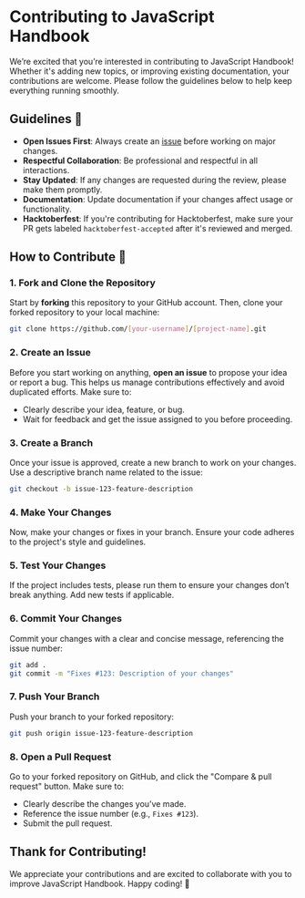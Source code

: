 

# Contributing to JavaScript Handbook

We’re excited that you’re interested in contributing to JavaScript Handbook! Whether it's adding new topics, or improving existing documentation, your contributions are welcome. Please follow the guidelines below to help keep everything running smoothly.

## Guidelines 📄

- **Open Issues First**: Always create an [issue](https://github.com/neerajrathore/javascript-handbook/issues/new) before working on major changes.
- **Respectful Collaboration**: Be professional and respectful in all interactions.
- **Stay Updated**: If any changes are requested during the review, please make them promptly.
- **Documentation**: Update documentation if your changes affect usage or functionality.
- **Hacktoberfest**: If you're contributing for Hacktoberfest, make sure your PR gets labeled `hacktoberfest-accepted` after it's reviewed and merged.

## How to Contribute 🤔

### 1. Fork and Clone the Repository
Start by **forking** this repository to your GitHub account. Then, clone your forked repository to your local machine:

```bash
git clone https://github.com/[your-username]/[project-name].git
```

### 2. Create an Issue
Before you start working on anything, **open an issue** to propose your idea or report a bug. This helps us manage contributions effectively and avoid duplicated efforts. Make sure to:

- Clearly describe your idea, feature, or bug.
- Wait for feedback and get the issue assigned to you before proceeding.

### 3. Create a Branch
Once your issue is approved, create a new branch to work on your changes. Use a descriptive branch name related to the issue:

```bash
git checkout -b issue-123-feature-description
```

### 4. Make Your Changes
Now, make your changes or fixes in your branch. Ensure your code adheres to the project's style and guidelines.

### 5. Test Your Changes
If the project includes tests, please run them to ensure your changes don’t break anything. Add new tests if applicable.

### 6. Commit Your Changes
Commit your changes with a clear and concise message, referencing the issue number:

```bash
git add .
git commit -m "Fixes #123: Description of your changes"
```

### 7. Push Your Branch
Push your branch to your forked repository:

```bash
git push origin issue-123-feature-description
```

### 8. Open a Pull Request
Go to your forked repository on GitHub, and click the "Compare & pull request" button. Make sure to:

- Clearly describe the changes you’ve made.
- Reference the issue number (e.g., `Fixes #123`).
- Submit the pull request.



## Thank for Contributing!

We appreciate your contributions and are excited to collaborate with you to improve JavaScript Handbook. Happy coding! 🚀